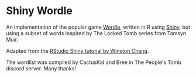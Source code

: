 # Shiny Wordle

An implementation of the popular game [Wordle](https://www.powerlanguage.co.uk/wordle/), written in R using [Shiny](https://shiny.rstudio.com/), but using a subset of words inspired by The Locked Tomb series from Tamsyn Muir.

Adapted from the [RStudio Shiny tutorial by Winston Chang](https://www.youtube.com/watch?v=quvz4xLbW88&feature=youtu.be).

The wordlist was compiled by CactusKid and Bree in The People's Tomb discord server. Many thanks!